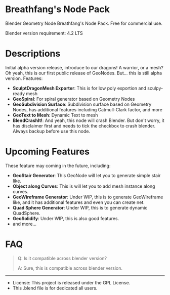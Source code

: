 # Breathfang's Node Pack
Blender Geometry Node Breathfang's Node Pack. Free for commercial use.

Blender version requirement: 4.2 LTS

# Descriptions
Initial alpha version release, introduce to our dragons! A warrior, or a mesh? Oh yeah, this is our first public release of GeoNodes. But... this is still alpha version. Features:
- **SculptDragonMesh Exporter**:
This is for low poly exportion and sculpy-ready mesh
- **GeoSpiral**:
For spiral generator based on Geometry Nodes
- **GeoSubdivision Surface**:
Subdivision surface based on Geometry Nodes, has additional features including Catmull-Clark factor, and more
- **GeoText to Mesh**:
Dynamic Text to mesh
- **BlendCrashIt!**:
And yeah, this node will crash Blender. But don't worry, it has disclaimer first and needs to tick the checkbox to crash blender. Always backup before use this node.

# Upcoming Features
These feature may coming in the future, including:
- **GeoStair Generator**: This GeoNode will let you to generate simple stair like.
- **Object along Curves**: This is will let you to add mesh instance along curves.
- **GeoWireframe Generator**: Under WIP, this is to generate GeoWireframe like, and it has additional features and even you can create net.
- **Quad Sphere Generator**: Under WIP, this is to generate dynamic QuadSphere.
- **GeoSolidify**: Under WIP, this is also good features.
- and more...

# FAQ
> Q: Is it compatible across blender version?
> 
> A: Sure, this is compatible across blender version.

---
- License: This project is released under the GPL License.
- This .blend file is for dedicated all users.
